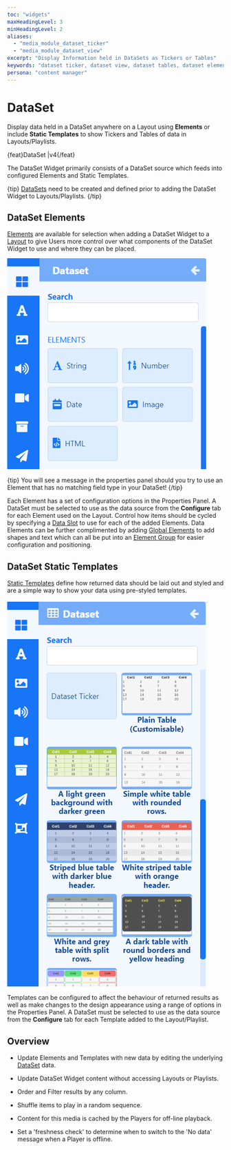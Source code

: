 ```yaml
---
toc: "widgets"
maxHeadingLevel: 3
minHeadingLevel: 2
aliases:
  - "media_module_dataset_ticker"
  - "media_module_dataset_view"
excerpt: "Display Information held in DataSets as Tickers or Tables"
keywords: "dataset ticker, dataset view, dataset tables, dataset elements, dataset templates"
persona: "content manager"
---
```


# DataSet

Display data held in a DataSet anywhere on a Layout using **Elements** or include **Static Templates** to show Tickers and Tables of data in Layouts/Playlists.

{feat}DataSet |v4{/feat}

The DataSet Widget primarily consists of a DataSet source which feeds into configured Elements and Static Templates.

{tip}
[DataSets](media_datasets.html) need to be created and defined prior to adding the DataSet Widget to Layouts/Playlists. 
{/tip}

## DataSet Elements

[Elements](layouts_editor#content-data-widgets-and-elements) are available for selection when adding a DataSet Widget to a [Layout](layouts_editor.html) to give Users more control over what components of the DataSet Widget to use and where they can be placed. 

![DataSet Elements](img/v4_media_module_dataset_elements.png)

{tip}
You will see a message in the properties panel should you try to use an Element that has no matching field type in your DataSet!
{/tip}

Each Element has a set of configuration options in the Properties Panel. A DataSet must be selected to use as the data source from the **Configure** tab for each Element used on the Layout. Control how items should be cycled by specifying a [Data Slot](layouts_editor.html#content-data-slots) to use for each of the added Elements. Data Elements can be further complimented by adding [Global Elements](layouts_editor.html#content-global-elements) to add shapes and text which can all be put into an [Element Group](layouts_editor.html#content-grouping-elements) for easier configuration and positioning.

## DataSet Static Templates

[Static Templates](layouts_editor.html#content-static-templates) define how returned data should be laid out and styled and are a simple way to show your data using pre-styled templates.

![DataSet Templates](img/v4_media_module_dataset_templates.png)



Templates can be configured to affect the behaviour of returned results as well as make changes to the design appearance using a range of options in the Properties Panel. A DataSet must be selected to use as the data source from the **Configure** tab for each Template added to the Layout/Playlist.

## Overview

- Update Elements and Templates with new data by editing the underlying [DataSet](media_datasets.html#content-adding-data-to-columns) data.
- Update DataSet Widget content without accessing Layouts or Playlists.
- Order and Filter results by any column.

- Shuffle items to play in a random sequence.
- Content for this media is cached by the Players for off-line playback.
- Set a 'freshness check' to determine when to switch to the 'No data' message when a Player is offline.





















